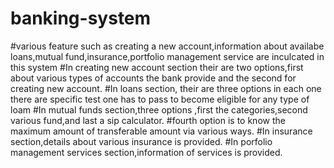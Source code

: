 # banking-system


#various feature such as creating a new account,information about availabe loans,mutual fund,insurance,portfolio management service are inculcated in this system
#In creating new account section their are two options,first about various types of accounts the bank provide and the second for creating new account.
#In loans section, their are three options in each one there are specific test one has to pass to become eligible for any type of loam
#In mutual funds section,three options ,first the categories,second various fund,and last a sip calculator.
#fourth option is to know the maximum amount of transferable amount via various ways.
#In insurance section,details about various insurance is provided.
#In porfolio management services section,information of services is provided.
